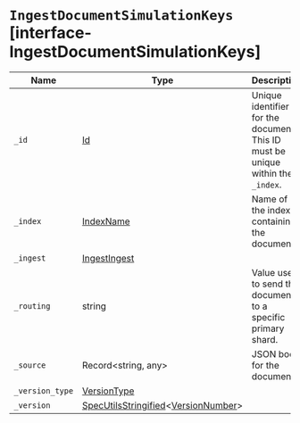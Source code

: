 # `IngestDocumentSimulationKeys` [interface-IngestDocumentSimulationKeys]

| Name | Type | Description |
| - | - | - |
| `_id` | [Id](./Id.md) | Unique identifier for the document. This ID must be unique within the `_index`. |
| `_index` | [IndexName](./IndexName.md) | Name of the index containing the document. |
| `_ingest` | [IngestIngest](./IngestIngest.md) | &nbsp; |
| `_routing` | string | Value used to send the document to a specific primary shard. |
| `_source` | Record<string, any> | JSON body for the document. |
| `_version_type` | [VersionType](./VersionType.md) | &nbsp; |
| `_version` | [SpecUtilsStringified](./SpecUtilsStringified.md)<[VersionNumber](./VersionNumber.md)> | &nbsp; |
